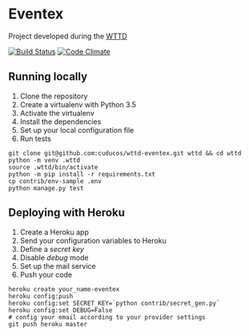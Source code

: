 # Eventex

Project developed during the [WTTD](http://welcometothedjango.com.br)

[![Build Status](https://travis-ci.org/cuducos/wttd-eventex.svg?branch=master)](https://travis-ci.org/cuducos/wttd-eventex)
[![Code Climate](https://codeclimate.com/github/cuducos/wttd-eventex/badges/gpa.svg)](https://codeclimate.com/github/cuducos/wttd-eventex)


## Running locally

1. Clone the repository
2. Create a virtualenv with Python 3.5
3. Activate the virtualenv
4. Install the dependencies
5. Set up your local configuration file
6. Run tests

```console
git clone git@github.com:cuducos/wttd-eventex.git wttd && cd wttd
python -m venv .wttd
source .wttd/bin/activate
python -m pip install -r requirements.txt
cp contrib/env-sample .env
python manage.py test
```

## Deploying with Heroku

1. Create a Heroku app
2. Send your configuration variables to Heroku
3. Define a _secret key_
4. Disable _debug_ mode
5. Set up the mail service
6. Push your code

```console
heroku create your_name-eventex
heroku config:push
heroku config:set SECRET_KEY=`python contrib/secret_gen.py`
heroku config:set DEBUG=False
# config your email according to your provider settings
git push heroku master

```
